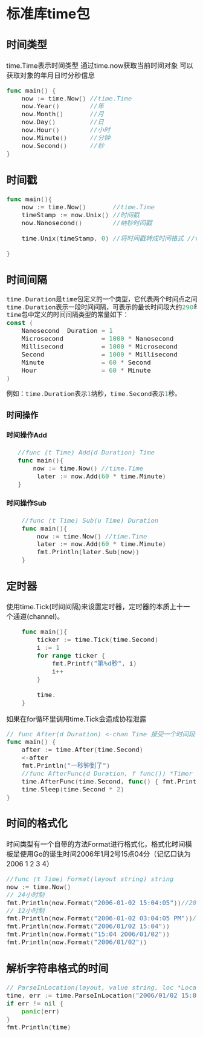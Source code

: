 <font size="4">

# 标准库time包

## 时间类型
time.Time表示时间类型 通过time.now获取当前时间对象 可以获取对象的年月日时分秒信息
```go
func main() {
	now := time.Now() //time.Time
	now.Year()        //年
	now.Month()       //月
	now.Day()         //日
	now.Hour()        //小时
	now.Minute()      //分钟
	now.Second()      //秒
}
```

## 时间戳
```go
func main(){
    now := time.Now()       //time.Time
	timeStamp := now.Unix() //时间戳
	now.Nanosecond()        //纳秒时间戳

	time.Unix(timeStamp, 0) //将时间戳转成时间格式 //time.Time

}
```
## 时间间隔
```go
time.Duration是time包定义的一个类型，它代表两个时间点之间经过的时间，以纳秒为单位。
time.Duration表示一段时间间隔，可表示的最长时间段大约290年
time包中定义的时间间隔类型的常量如下：
const (
    Nanosecond  Duration = 1
    Microsecond          = 1000 * Nanosecond
    Millisecond          = 1000 * Microsecond
    Second               = 1000 * Millisecond
    Minute               = 60 * Second
    Hour                 = 60 * Minute
)

例如：time.Duration表示1纳秒，time.Second表示1秒。
```

### 时间操作

#### 时间操作Add
```go
   //func (t Time) Add(d Duration) Time 
   func main(){
       now := time.Now() //time.Time
	    later := now.Add(60 * time.Minute)
   }
```

#### 时间操作Sub

```go
    //func (t Time) Sub(u Time) Duration
	func main(){
        now := time.Now() //time.Time
        later := now.Add(60 * time.Minute)
        fmt.Println(later.Sub(now))
    }

```

## 定时器
使用time.Tick(时间间隔)来设置定时器，定时器的本质上十一个通道(channel)。
```go
    func main(){
        ticker := time.Tick(time.Second)
        i := 1
        for range ticker {
            fmt.Printf("第%d秒", i)
            i++
        }

        time.
    }
```
如果在for循环里调用time.Tick会造成协程泄露
```go
// func After(d Duration) <-chan Time 接受一个时间段 到期后发送值到channel
func main() {
	after := time.After(time.Second)
	<-after
	fmt.Println("一秒钟到了")
    //func AfterFunc(d Duration, f func()) *Timer 接受一个时间段和一个匿名函数 到期后调用匿名函数
    time.AfterFunc(time.Second, func() { fmt.Println("一秒钟到了") })
	time.Sleep(time.Second * 2)
}
```

## 时间的格式化
时间类型有一个自带的方法Format进行格式化，格式化时间模板是使用Go的诞生时间2006年1月2号15点04分（记忆口诀为2006 1 2 3 4）
```go
//func (t Time) Format(layout string) string 
now := time.Now()
// 24小时制
fmt.Println(now.Format("2006-01-02 15:04:05"))//2021-08-19 17:01:33
// 12小时制
fmt.Println(now.Format("2006-01-02 03:04:05 PM"))//2021-08-19 05:01:33 PM
fmt.Println(now.Format("2006/01/02 15:04"))
fmt.Println(now.Format("15:04 2006/01/02"))
fmt.Println(now.Format("2006/01/02"))
```

## 解析字符串格式的时间

```go
// ParseInLocation(layout, value string, loc *Location) (Time, error)
time, err := time.ParseInLocation("2006/01/02 15:04:05", "2021/01/02 13:14:15", time.Local)
if err != nil {
    panic(err)
}
fmt.Println(time)

```